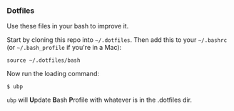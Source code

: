 ### Dotfiles

Use these files in your bash to improve it.

Start by cloning this repo into `~/.dotfiles`. Then add this to your
`~/.bashrc` (or `~/.bash_profile` if you're in a Mac):

`source ~/.dotfiles/bash`

Now run the loading command:

`$ ubp`

`ubp` will **U**pdate **B**ash **P**rofile with whatever is in the .dotfiles
dir.
